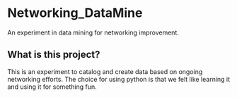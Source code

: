 # Networking_DataMine
An experiment in data mining for networking improvement.

## What is this project?
This is an experiment to catalog and create data based on ongoing networking efforts. The choice for using python is that we felt like learning it and using it for something fun.
